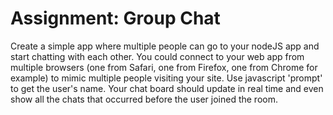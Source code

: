 # Assignment: Group Chat
Create a simple app where multiple people can go to your nodeJS app and start chatting with each other. You could connect to your web app from multiple browsers (one from Safari, one from Firefox, one from Chrome for example) to mimic multiple people visiting your site. Use javascript 'prompt' to get the user's name. Your chat board should update in real time and even show all the chats that occurred before the user joined the room.
